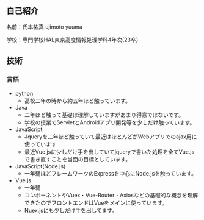 ## 自己紹介

名前：氏本祐真 ujimoto yuuma

学校：専門学校HAL東京高度情報処理学科4年次(23卒）

## 技術

### 言語

- python
  - 高校二年の時から約五年ほど触っています。
- Java
  - 二年ほど触って基礎は理解していますがあまり得意ではないです。
  - 学校の授業でServletとAndroidアプリ開発等を少しだけ触っています。
- JavaScript
  - Jqueryを二年ほど触っていて最近はほとんどがWebアプリでのajax用に使っています
  - 最近Vue.jsに少しだけ手を出していてjqueryで書いた処理を全てVue.jsで書き直すことを当面の目標としています。
- JavaScript(Node.js)
  - 一年弱ほどフレームワークのExpressを中心にNode.jsを触っています。
- Vue.js
  - 一年弱
  - コンポーネントやVuex・Vue-Router・Axiosなどの基礎的な概念を理解できたのでフロントエンドはVueをメインに使っています。
  - Nuex.jsにも少しだけ手を出してます。

